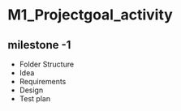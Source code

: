 # M1_Projectgoal_activity

## milestone -1

* Folder Structure
* Idea
* Requirements
* Design
* Test plan
